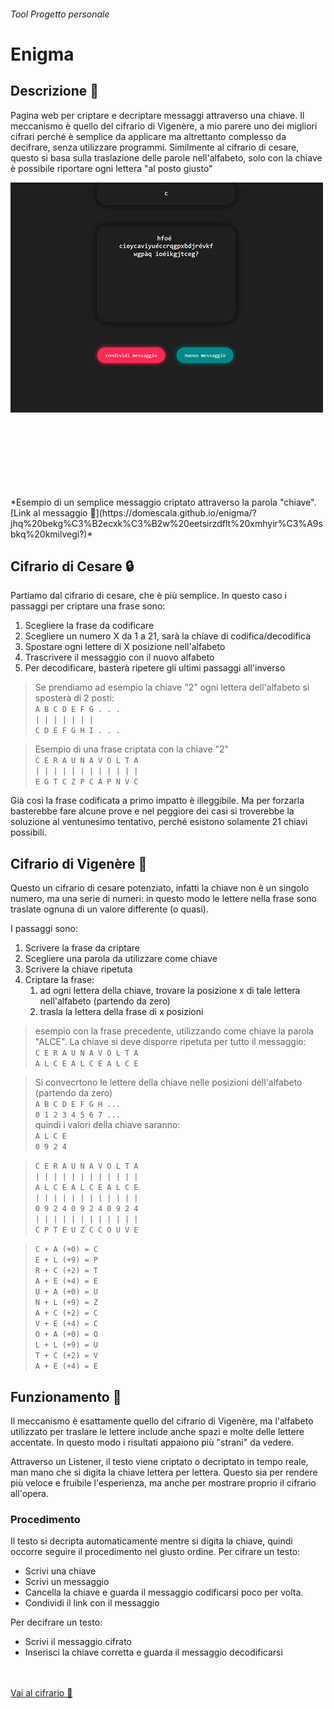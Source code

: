###### *Tool* *Progetto personale*

# Enigma

## Descrizione 📢

Pagina web per criptare e decriptare messaggi attraverso una chiave. Il meccanismo è quello del cifrario di Vigenère, a mio parere uno dei migliori cifrari perché è semplice da applicare ma altrettanto complesso da decifrare, senza utilizzare programmi.
Similmente al cifrario di cesare, questo si basa sulla traslazione delle parole nell'alfabeto, solo con la chiave è possibile riportare ogni lettera "al posto giusto"

<img src="cover.gif" style="max-height: 500px;object-fit: cover;object-position: 0px -132px;">
*Esempio di un semplice messaggio criptato attraverso la parola "chiave". [Link al messaggio 🔗](https://domescala.github.io/enigma/?jhq%20bekg%C3%B2ecxk%C3%B2w%20eetsirzdflt%20xmhyir%C3%A9sbkq%20kmilvegi?)*

## Cifrario di Cesare 🔒

Partiamo dal cifrario di cesare, che è più semplice. In questo caso i passaggi per criptare una frase sono:

1. Scegliere la frase da codificare
2. Scegliere un numero X da 1 a 21, sarà la chiave di codifica/decodifica
3. Spostare ogni lettere di X posizione nell'alfabeto
4. Trascrivere il messaggio con il nuovo alfabeto
5. Per decodificare, basterà ripetere gli ultimi passaggi all'inverso  

> Se prendiamo ad esempio la chiave "2" ogni lettera dell'alfabeto si sposterà di 2 posti:  
> `A B C D E F G . . .`  
> `| | | | | | | `   
> `C D E F G H I . . .`  

> Esempio di una frase criptata con la chiave "2"  
> `C E R A U N A V O L T A`  
> `| | | | | | | | | | | |`   
> `E G T C Z P C A P N V C`  


Già così la frase codificata a primo impatto è illeggibile. Ma per forzarla basterebbe fare alcune prove e nel peggiore dei casi si troverebbe la soluzione al ventunesimo tentativo, perché esistono solamente 21 chiavi possibili.

## Cifrario di Vigenère 🔏

Questo un cifrario di cesare potenziato, infatti la chiave non è un singolo numero, ma una serie di numeri: in questo modo le lettere nella frase sono traslate ognuna di un valore differente (o quasi).  

I passaggi sono:

1. Scrivere la frase da criptare
2. Scegliere una parola da utilizzare come chiave
3. Scrivere la chiave ripetuta
4. Criptare la frase:  
   1. ad ogni lettera della chiave, trovare la posizione x di tale lettera nell'alfabeto (partendo da zero)
   2. trasla la lettera della frase di x posizioni

> esempio con la frase precedente, utilizzando come chiave la parola "ALCE". La chiave si deve disporre ripetuta per tutto il messaggio:  
> `C E R A U N A V O L T A`  
> `A L C E A L C E A L C E`  

> Si convecrtono le lettere della chiave nelle posizioni dell'alfabeto (partendo da zero)  
> `A B C D E F G H ...`  
> `0 1 2 3 4 5 6 7 ...`  
> quindi i valori della chiave saranno:   
> `A L C E`  
> `0 9 2 4`

> `C E R A U N A V O L T A`  
> `| | | | | | | | | | | |`  
> `A L C E A L C E A L C E`   
> `| | | | | | | | | | | |`  
> `0 9 2 4 0 9 2 4 0 9 2 4`    
> `| | | | | | | | | | | |`  
> `C P T E U Z C C O U V E`  

> `C + A (+0) = C`  
> `E + L (+9) = P`  
> `R + C (+2) = T`  
> `A + E (+4) = E`  
> `U + A (+0) = U`  
> `N + L (+9) = Z`  
> `A + C (+2) = C`  
> `V + E (+4) = C`  
> `O + A (+0) = O`  
> `L + L (+9) = U`  
> `T + C (+2) = V`  
> `A + E (+4) = E`  

## Funzionamento 🧪

Il meccanismo è esattamente quello del cifrario di Vigenère, ma l'alfabeto utilizzato per traslare le lettere include anche spazi e molte delle lettere accentate. In questo modo i risultati appaiono più "strani" da vedere.

Attraverso un Listener, il testo viene criptato o decriptato in tempo reale, man mano che si digita la chiave lettera per lettera. Questo sia per rendere più veloce e fruibile l'esperienza, ma anche per mostrare proprio il cifrario all'opera.

### Procedimento

Il testo si decripta automaticamente mentre si digita la chiave, quindi occorre seguire il procedimento nel giusto ordine.
Per cifrare un testo:

- Scrivi una chiave
- Scrivi un messaggio
- Cancella la chiave e guarda il messaggio codificarsi poco per volta.
- Condividi il link con il messaggio  

Per decifrare un testo:

- Scrivi il messaggio cifrato
- Inserisci la chiave corretta e guarda il messaggio decodificarsi

<br><br>
<a class="markdown-button" href="https://domescala.github.io/enigma/">Vai al cifrario 🔗</a>

